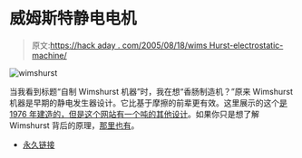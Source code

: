 # 威姆斯特静电电机

> 原文:[https://hack aday . com/2005/08/18/wims Hurst-electrostatic-machine/](https://hackaday.com/2005/08/18/wimshurst-electrostatic-machine/)

![wimshurst](../Images/646312bebd192fd244910c5c3613b940.png)

当我看到标题“自制 Wimshurst 机器”时，我在想“香肠制造机？”原来 Wimshurst 机器是早期的静电发生器设计。它比基于摩擦的前辈更有效。这里展示的这个[是 1976 年建造的，但是这个网站有一个](http://www.coe.ufrj.br/%7Eacmq/wimshurst.html)[吨的其他设计](http://www.coe.ufrj.br/%7Eacmq/electrostatic.html)。如果你只是想了解 Wimshurst 背后的原理，[那里也有](http://www.coe.ufrj.br/%7Eacmq/whyhow.html)。

*   [永久链接](http://www.coe.ufrj.br/~acmq/wimshurst.html)